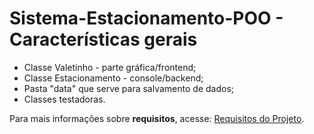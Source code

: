 # Sistema-Estacionamento-POO - Características gerais

- Classe Valetinho - parte gráfica/frontend;
- Classe Estacionamento - console/backend;
- Pasta "data" que serve para salvamento de dados;
- Classes testadoras.

Para mais informações sobre **requisitos**, acesse:
[Requisitos do Projeto](https://drive.google.com/file/d/1U82GVsL4xTz1QhWNydE2n77kamBKyCPy/view?usp=share_link).
